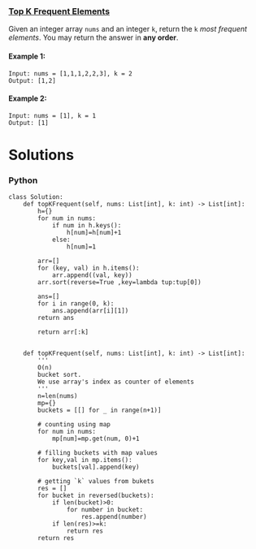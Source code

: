 ### [Top K Frequent Elements](https://leetcode.com/problems/top-k-frequent-elements/) <br>

Given an integer array `nums` and an integer `k`, return the `k` *most frequent elements*. You may return the answer in **any order**.




#### Example 1:

```
Input: nums = [1,1,1,2,2,3], k = 2
Output: [1,2]

```

#### Example 2:

```
Input: nums = [1], k = 1
Output: [1]

```

# Solutions

### Python
```
class Solution:
    def topKFrequent(self, nums: List[int], k: int) -> List[int]:
        h={}
        for num in nums:
            if num in h.keys():
                h[num]=h[num]+1
            else:
                h[num]=1
        
        arr=[]
        for (key, val) in h.items():
            arr.append((val, key))
        arr.sort(reverse=True ,key=lambda tup:tup[0])
        
        ans=[]
        for i in range(0, k):
            ans.append(arr[i][1])
        return ans
            
        return arr[:k]


    def topKFrequent(self, nums: List[int], k: int) -> List[int]:
        '''
        O(n)
        bucket sort.
        We use array's index as counter of elements
        '''
        n=len(nums)
        mp={}
        buckets = [[] for _ in range(n+1)]
        
        # counting using map
        for num in nums:
            mp[num]=mp.get(num, 0)+1
        
        # filling buckets with map values
        for key,val in mp.items():
            buckets[val].append(key)

        # getting `k` values from bukets
        res = []
        for bucket in reversed(buckets):
            if len(bucket)>0:
                for number in bucket:
                    res.append(number)
            if len(res)>=k:
                return res
        return res


```
